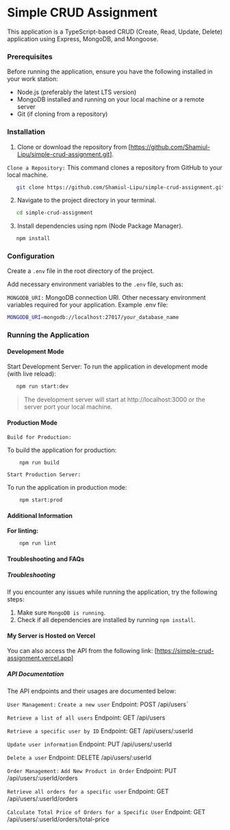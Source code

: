 # Simple CRUD Assignment

This application is a TypeScript-based CRUD (Create, Read, Update, Delete) application using Express, MongoDB, and Mongoose.

### Prerequisites

Before running the application, ensure you have the following installed in your work station:

- Node.js (preferably the latest LTS version)
- MongoDB installed and running on your local machine or a remote server
- Git (if cloning from a repository)

### Installation

1. Clone or download the repository from [https://github.com/Shamiul-Lipu/simple-crud-assignment.git].

`Clone a Repository:`
This command clones a repository from GitHub to your local machine.

```bash
   git clone https://github.com/Shamiul-Lipu/simple-crud-assignment.git
```

2. Navigate to the project directory in your terminal.

```bash
   cd simple-crud-assignment
```

3. Install dependencies using npm (Node Package Manager).

```bash
   npm install
```

### Configuration

Create a `.env` file in the root directory of the project.

Add necessary environment variables to the `.env` file, such as:

`MONGODB_URI:` MongoDB connection URI.
Other necessary environment variables required for your application.
Example .env file:

```bash
MONGODB_URI=mongodb://localhost:27017/your_database_name
```

### Running the Application

#### Development Mode

Start Development Server:
To run the application in development mode (with live reload):

```bash
   npm run start:dev
```

> The development server will start at http://localhost:3000 or the server port your local machine.

#### Production Mode

`Build for Production:`

To build the application for production:

```bash
    npm run build
```

`Start Production Server:`

To run the application in production mode:

```bash
    npm start:prod
```

#### Additional Information

**For linting:**

```bash
    npm run lint
```

#### Troubleshooting and FAQs

##### Troubleshooting

If you encounter any issues while running the application, try the following steps:

1. Make sure `MongoDB is running`.
2. Check if all dependencies are installed by running `npm install`.

#### My Server is Hosted on Vercel

You can also access the API from the following link:
[https://simple-crud-assignment.vercel.app]

##### API Documentation

The API endpoints and their usages are documented below:

`User Management:`
`Create a new user`
Endpoint: POST /api/users`

`Retrieve a list of all users`
Endpoint: GET /api/users

`Retrieve a specific user by ID`
Endpoint: GET /api/users/:userId

`Update user information`
Endpoint: PUT /api/users/:userId

`Delete a user`
Endpoint: DELETE /api/users/:userId

`Order Management:`
`Add New Product in Order`
Endpoint: PUT /api/users/:userId/orders

`Retrieve all orders for a specific user`
Endpoint: GET /api/users/:userId/orders

`Calculate Total Price of Orders for a Specific User`
Endpoint: GET /api/users/:userId/orders/total-price
